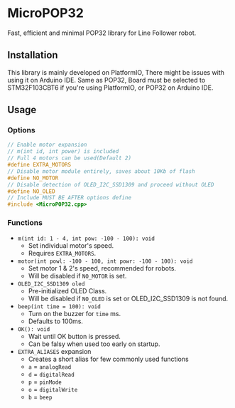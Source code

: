 # MicroPOP32
Fast, efficient and minimal POP32 library for Line Follower robot.

## Installation
This library is mainly developed on PlatformIO, There might be issues with using it on Arduino IDE.
Same as POP32, Board must be selected to STM32F103CBT6 if you're using PlatformIO, or POP32 on Arduino IDE.

## Usage
### Options
```cpp
// Enable motor expansion
// m(int id, int power) is included
// Full 4 motors can be used(Default 2)
#define EXTRA_MOTORS
// Disable motor module entirely, saves about 10Kb of flash
#define NO_MOTOR
// Disable detection of OLED_I2C_SSD1309 and proceed without OLED
#define NO_OLED
// Include MUST BE AFTER options define
#include <MicroPOP32.cpp>
```
### Functions
 - `m(int id: 1 - 4, int pow: -100 - 100): void`
   - Set individual motor's speed.
   - Requires `EXTRA_MOTORS`.
 - `motor(int powl: -100 - 100, int powr: -100 - 100): void`
   - Set motor 1 & 2's speed, recommended for robots.
   - Will be disabled if `NO_MOTOR` is set.
 - `OLED_I2C_SSD1309 oled`
   - Pre-initialized OLED Class.
   - Will be disabled if `NO_OLED` is set or OLED_I2C_SSD1309 is not found.
 - `beep(int time = 100): void`
   - Turn on the buzzer for `time` ms.
   - Defaults to 100ms.
 - `OK(): void`
   - Wait until OK button is pressed.
   - Can be falsy when used too early on startup.
 - `EXTRA_ALIASES` expansion
   - Creates a short alias for few commonly used functions
   - `a` = `analogRead`
   - `d` = `digitalRead`
   - `p` = `pinMode`
   - `o` = `digitalWrite`
   - `b` = `beep`
